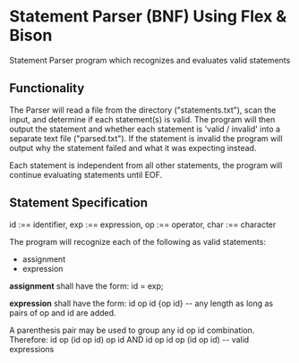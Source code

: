 # Statement Parser (BNF) Using Flex & Bison
Statement Parser program which recognizes and evaluates valid statements 

## Functionality 
The Parser will read a file from the directory ("statements.txt"), scan the input, and determine if each statement(s) is valid. The program will then output the statement and whether each statement is 'valid / invalid' into a separate text file ("parsed.txt"). If the statement is invalid the program will output why the statement failed and what it was expecting instead.

Each statement is independent from all other statements, the program will continue evaluating statements until EOF. 

## Statement Specification
id :== identifier, exp :== expression, op :== operator, char :== character

The program will recognize each of the following as valid statements:
- assignment
- expression 

**assignment** shall have the form:
  id = exp;

**expression** shall have the form:
  id op id {op id} -- any length as long as pairs of op and id are added.
  
A parenthesis pair may be used to group any id op id combination. Therefore: id op (id op id) op id AND id op id op (id op id) -- valid expressions 
